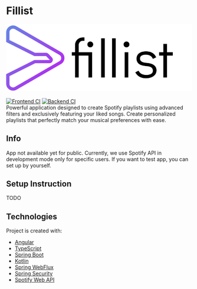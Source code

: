 # Fillist
![fillist](ui/logo/logo_label.png) 
<br><br>
[![Frontend CI](https://github.com/akai-org/fillist/actions/workflows/frontend-ci.yml/badge.svg)](https://github.com/akai-org/fillist/actions/workflows/frontend-ci.yml)
[![Backend CI](https://github.com/akai-org/fillist/actions/workflows/backend-ci.yml/badge.svg)](https://github.com/akai-org/fillist/actions/workflows/backend-ci.yml)
<br>
Powerful application designed to create Spotify playlists using advanced filters and exclusively featuring your liked songs. Create personalized playlists that perfectly match your musical preferences with ease.
## Info
App not available yet for public. Currently, we use Spotify API in development mode only for specific users. If you want to test app, you can set up by yourself.
## Setup Instruction
TODO
## Technologies
Project is created with:
- [Angular](https://angular.io/)
- [TypeScript](https://www.typescriptlang.org/)
- [Spring Boot](https://spring.io/projects/spring-boot)
- [Kotlin](https://kotlinlang.org/)
- [Spring WebFlux](https://docs.spring.io/spring-framework/docs/current/reference/html/web-reactive.html)
- [Spring Security](https://spring.io/projects/spring-security)
- [Spotify Web API](https://developer.spotify.com/documentation/web-api/)
